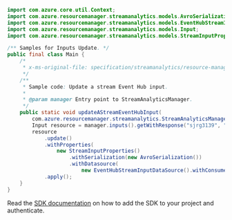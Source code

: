 ```java
import com.azure.core.util.Context;
import com.azure.resourcemanager.streamanalytics.models.AvroSerialization;
import com.azure.resourcemanager.streamanalytics.models.EventHubStreamInputDataSource;
import com.azure.resourcemanager.streamanalytics.models.Input;
import com.azure.resourcemanager.streamanalytics.models.StreamInputProperties;

/** Samples for Inputs Update. */
public final class Main {
    /*
     * x-ms-original-file: specification/streamanalytics/resource-manager/Microsoft.StreamAnalytics/stable/2020-03-01/examples/Input_Update_Stream_EventHub.json
     */
    /**
     * Sample code: Update a stream Event Hub input.
     *
     * @param manager Entry point to StreamAnalyticsManager.
     */
    public static void updateAStreamEventHubInput(
        com.azure.resourcemanager.streamanalytics.StreamAnalyticsManager manager) {
        Input resource = manager.inputs().getWithResponse("sjrg3139", "sj197", "input7425", Context.NONE).getValue();
        resource
            .update()
            .withProperties(
                new StreamInputProperties()
                    .withSerialization(new AvroSerialization())
                    .withDatasource(
                        new EventHubStreamInputDataSource().withConsumerGroupName("differentConsumerGroupName")))
            .apply();
    }
}
```

Read the [SDK documentation](https://github.com/Azure/azure-sdk-for-java/blob/azure-resourcemanager-streamanalytics_1.0.0-beta.2/sdk/streamanalytics/azure-resourcemanager-streamanalytics/README.md) on how to add the SDK to your project and authenticate.
